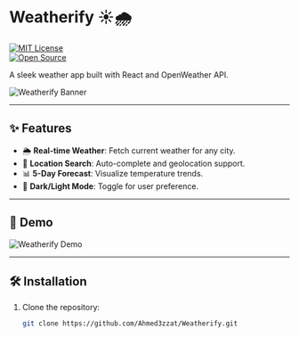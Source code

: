 # Weatherify ☀️🌧️  
[![MIT License](https://img.shields.io/badge/License-MIT-blue.svg)](LICENSE)  
[![Open Source](https://img.shields.io/badge/Open%20Source-%E2%9D%A4-brightgreen)](https://github.com/Ahmed3zzat)  

A sleek weather app built with React and OpenWeather API.  

![Weatherify Banner](https://via.placeholder.com/800x200?text=Weatherify+🌤️)

---

## ✨ Features  
- 🌦️ **Real-time Weather**: Fetch current weather for any city.  
- 📍 **Location Search**: Auto-complete and geolocation support.  
- 📊 **5-Day Forecast**: Visualize temperature trends.  
- 🌙 **Dark/Light Mode**: Toggle for user preference.  

---

## 🎥 Demo  
![Weatherify Demo](https://via.placeholder.com/600x400?text=Demo+Screen+Recording)  

---

## 🛠️ Installation  
1. Clone the repository:  
   ```bash
   git clone https://github.com/Ahmed3zzat/Weatherify.git
